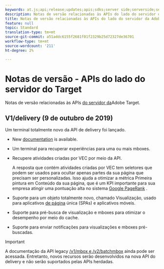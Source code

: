 ```yaml
---
keywords: at.js;api;release;updates;apis;sdks;server side;serverside;server-side;api;delivery api
description: Notas de versão relacionadas às APIs do lado do servidor da Adobe Target.
title: Notas de versão relacionadas às APIs do lado do servidor da Adobe Target.
feature: null
topic: Standard
translation-type: tm+mt
source-git-commit: a51addc6155f2681f01f2329b25d72327de36701
workflow-type: tm+mt
source-wordcount: '211'
ht-degree: 2%

---
```



# Notas de versão - APIs do lado do servidor do Target

Notas de versão relacionadas às APIs [do servidor da](https://developers.adobetarget.com/api/delivery-api/)Adobe Target.

## V1/delivery (9 de outubro de 2019)

Um terminal totalmente novo da API de delivery foi lançado.

* New [documentation](https://developers.adobetarget.com/api/delivery-api/) is available.
* Um terminal para recuperar experiências para uma ou mais mboxes.
* Recupere atividades criadas por VEC por meio da API.

   A resposta que contém atividades criadas por VEC tem seletores que podem ser usados para ocultar apenas partes da sua página que precisam ser personalizadas. Isso ajuda a otimizar a métrica [](https://developers.google.com/web/fundamentals/performance/user-centric-performance-metrics.html)Primeira pintura em Conteúdo da sua página, que é um KPI importante para sua empresa atingir uma pontuação alta no sistema [Google PageRank](https://en.wikipedia.org/wiki/PageRank) .

* Suporte para um objeto totalmente novo, chamado Visualização, usado para aplicativos [de página](/help/c-implementing-target/c-implementing-target-for-client-side-web/how-to-deployatjs/target-atjs-single-page-application.md) única (SPAs) e aplicativos [](/help/c-target-mobile-app/target-mobile-app.md)móveis.
* Suporte para pré-busca de visualização e mboxes para otimizar o desempenho por meio do cache.
* Suporte para enviar notificações para visualizações e mboxes pré-buscadas.

>[!IMPORTANT]
>
>A documentação da API legacy [/v1/mbox e /v2/batchmbox](https://developers.adobetarget.com/api/legacy-api/index.html) ainda pode ser acessada. Entretanto, novos recursos serão desenvolvidos na nova API do delivery e não serão suportados pelas APIs herdadas.
